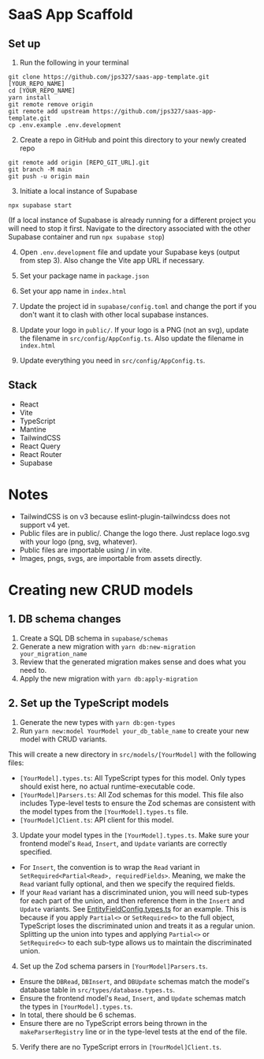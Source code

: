 # SaaS App Scaffold

## Set up

1. Run the following in your terminal

```
git clone https://github.com/jps327/saas-app-template.git [YOUR_REPO_NAME]
cd [YOUR_REPO_NAME]
yarn install
git remote remove origin
git remote add upstream https://github.com/jps327/saas-app-template.git
cp .env.example .env.development
```

2. Create a repo in GitHub and point this directory to your newly created repo

```
git remote add origin [REPO_GIT_URL].git
git branch -M main
git push -u origin main
```

3. Initiate a local instance of Supabase

```
npx supabase start
```

(If a local instance of Supabase is already running for a different project
you will need to stop it first. Navigate to the directory associated with
the other Supabase container and run `npx supabase stop`)

4. Open `.env.development` file and update your Supabase keys (output from step 3). Also change the Vite app URL if necessary.

5. Set your package name in `package.json`

6. Set your app name in `index.html`

7. Update the project id in `supabase/config.toml` and change the port if you don't want it to clash with other local supabase instances.

8. Update your logo in `public/`. If your logo is a PNG (not an svg), update the filename in `src/config/AppConfig.ts`. Also update the filename in `index.html`

9. Update everything you need in `src/config/AppConfig.ts`.

## Stack

- React
- Vite
- TypeScript
- Mantine
- TailwindCSS
- React Query
- React Router
- Supabase

# Notes

- TailwindCSS is on v3 because eslint-plugin-tailwindcss does not support v4 yet.
- Public files are in public/. Change the logo there. Just replace logo.svg with your logo (png, svg, whatever).
- Public files are importable using / in vite.
- Images, pngs, svgs, are importable from assets directly.

# Creating new CRUD models

## 1. DB schema changes

1. Create a SQL DB schema in `supabase/schemas`
2. Generate a new migration with `yarn db:new-migration your_migration_name`
3. Review that the generated migration makes sense and does what you need to.
4. Apply the new migration with `yarn db:apply-migration`

## 2. Set up the TypeScript models

1. Generate the new types with `yarn db:gen-types`
2. Run `yarn new:model YourModel your_db_table_name` to create your new model with CRUD variants.

This will create a new directory in `src/models/[YourModel]` with the following files:

- `[YourModel].types.ts`: All TypeScript types for this model. Only types should exist here, no actual runtime-executable code.
- `[YourModel]Parsers.ts`: All Zod schemas for this model. This file also includes Type-level tests to ensure the Zod schemas are consistent with the model types from the `[YourModel].types.ts` file.
- `[YourModel]Client.ts`: API client for this model.

3. Update your model types in the `[YourModel].types.ts`. Make sure your frontend model's `Read`, `Insert`, and `Update` variants are correctly specified.

- For `Insert`, the convention is to wrap the `Read` variant in `SetRequired<Partial<Read>, requiredFields>`. Meaning, we make the `Read` variant fully optional, and then we specify the required fields.
- If your `Read` variant has a discriminated union, you will need sub-types for each part of the union, and then reference them in the `Insert` and `Update` variants. See [EntityFieldConfig.types.ts](src/models/EntityConfig/EntityFieldConfig/EntityFieldConfig.types.ts) for an example. This is because if you apply `Partial<>` or `SetRequired<>` to the full object, TypeScript loses the discriminated union and treats it as a regular union. Splitting up the union into types and applying `Partial<>` or `SetRequired<>` to each sub-type allows us to maintain the discriminated union.

4. Set up the Zod schema parsers in `[YourModel]Parsers.ts`.

- Ensure the `DBRead`, `DBInsert`, and `DBUpdate` schemas match the model's database table in `src/types/database.types.ts`.
- Ensure the frontend model's `Read`, `Insert`, and `Update` schemas match the types in `[YourModel].types.ts`.
- In total, there should be 6 schemas.
- Ensure there are no TypeScript errors being thrown in the `makeParserRegistry` line or in the type-level tests at the end of the file.

5. Verify there are no TypeScript errors in `[YourModel]Client.ts`.
